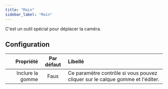 ```yaml
---
title: "Main"
sidebar_label: "Main"
---
```



C'est un outil spécial pour déplacer la caméra.

## Configuration

|        Propriété | Par défaut | Libellé                                                                       |
| ----------------:|:----------:|:----------------------------------------------------------------------------- |
| Inclure la gomme |    Faux    | Ce paramètre contrôle si vous pouvez cliquer sur le calque gomme et l'éditer. |
